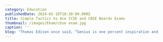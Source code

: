 ```yaml
---
category: Education
publishedDate: 2024-02-10T18:30:00.000Z
title: Simple Tactics to Ace ICSE and CBSE Boards Exams
thumbnail: /images/Ekam/cbse exam.jpg
caption: ''
blog: "Thomas Edison once said, “Genius is one percent inspiration and ninety-nine percent perspiration.” This quote resonates, especially when it comes to preparing for ICSE school ([Indian Certificate of Secondary Education](https://cisce.org/ \"Indian Certificate of Secondary Education\")) or CBSE school ([Central Board of Secondary Education](https://www.cbse.gov.in/ \"Central Board of Secondary Education\")) board exams. It reminds us that success is not just about genius; it comes from working hard and being consistent.\n\nAs students gear up for these exams, the journey might seem challenging. However, fret not! With a few simple tactics, you can work through the study process smoothly and confidently.\n\n##### **Study Schedule**\n\nTo do well in exams, know your syllabus and create a smart study plan. The syllabus is your roadmap, guiding you through the topics you need to tackle. Your study schedule is a compass, helping you navigate your learning journey effectively.\n\n##### **Time Management**\n\nManaging time is a top priority for students gearing up for exams. It’s about consciously planning and dividing your time among different tasks to ensure you’re productive and keep your study routine in balance.\n\nA student who doesn’t manage time well finds themselves studying all subjects at the last minute, leaving them tired, with less info sticking, and feeling super stressed. Whereas, a student who plans their study sessions carefully, dedicating specific times for each subject heads into exams confidently. Nailing time management means breaking study sessions into smaller parts, setting clear goals, and using tools like planners to track progress.\n\n##### **Study Techniques**\n\nMaking use of effective study techniques is a smart move for understanding, remembering, and using what you learn way better, whether it’s for board exams or any time you’re being assessed.\_\n\nThink about a student who sticks to just one way of studying, like reading and highlighting notes. While it might work for some, others might find visual aids more helpful. But a student who uses different effective study techniques, making colourful mind maps, using flashcards for quick reviews, and joining study groups. This flexible approach makes studying more fun and gives a wholesome and better understanding of the subjects.\n\nFor parents and students in Electronic City, Bangalore, navigating the educational landscape can be challenging. However, many reputable schools in South Bangalore excel in providing a dynamic learning environment. These institutions, particularly the [top schools in Electronic City](https://www.ekaminstitutions.com \"top schools in Electronic City\"), boast experienced educators and modern facilities. They employ comprehensive study techniques, enabling students not only to excel in exams but also to thrive in a variety of extracurricular activities that go beyond traditional academics.\n\n##### **Guidance and Practice**\n\nGetting advice from teachers and doing self-assessment are like the solid base of a strong building. This gives students really useful insights, support, and a better grip on their strengths and weaknesses.\n\nA student who only sticks to textbooks and doesn’t receive guidance from teachers might have a tough time with some ideas and miss out on some really good tips. However, a student who actively talks to teachers, asks questions and gets clarification utilises the teacher’s expertise. This well-rounded approach to really understand what they’re learning and self-assessing makes sure exam preparation is effective.\n\n##### **Good Health and Positive Mindset**\n\nTaking care of your health and keeping a positive mindset is a big deal when getting ready for ICSE or CBSE board exams. It seriously affects how well you can focus and handle your studies.\n\nConsider a student who forgets about their health during exams, skipping proper meals and compromising on sleep to study more. Even though they’re putting in tons of effort, they might end up tired and stressed, unable to concentrate. Now, consider a student who gets enough sleep, eats well, and takes short breaks for exercise during their study time. This student is more likely to tackle their studies with a clear mind and more endurance.\n\nPreparing for board exams can be a stressful task for many students. To support them on this journey, a few [top schools in South Bangalore](https://www.ekaminstitutions.com/admissions \"top schools in South Bangalore\") offer personalised guidance. By providing one-on-one counselling, custom study plans, and stress management techniques, the [best CBSE schools](https://www.ekaminstitutions.com/ \"best CBSE schools\") ensure that students are well-prepared not just academically, but also emotionally and physically.\n\n##### **Revision**\n\nRegular revision not only helps understand things better but also makes sure you remember them for the long haul. It fights against the forgetting curve, which is when you start forgetting stuff if you don’t go over it again.\_\n\nPicture a student who studies one subject for hours in one go, thinking that’s enough to nail it. But as the exam gets closer, they struggle to remember details and feel super stressed. In comparison, a student who sets aside short, regular times for review in their study plan keeps going over what they learned before, making the information stick better.\n\nCBSE schools in Bangalore focus on making sure students stay on top of their syllabus through regular revision. The [top ranked CBSE schools in Bangalore](https://www.ekaminstitutions.com \"top ranked CBSE schools in Bangalore\") don’t just teach new topics; they also ensure students revisit and retain what they have learned. This helps students understand concepts better, remember them longer, and feel more confident in their studies.\n\n##### **Utilise Online Resources**\_\n\nUsing online resources is a smart way to make your learning experience better, especially when gearing up for exams. It’s about making the most of the tons of educational content available on the internet.\_\n\nFor instance, take a student getting ready for board exams who sticks only to textbooks and class notes. Those are good, but they might be missing out on the interesting finds online. On the flip side, take a student who digs into online resources, finding educational websites, video tutorials, and interactive platforms. By adding these into their study routine, they make learning more interesting and effective.\n\nPreparation for ICSE and CBSE school board exams does not have to be overwhelming. With a well-structured study plan, effective time management, and a positive mindset, you can confidently tackle these exams. Remember, success is not just about the destination but the journey of growth and learning along the way. Good luck!\n\nThe best CBSE schools in Bangalore, particularly the [top CBSE schools in Electronic City](https://www.ekaminstitutions.com \"top CBSE schools in Electronic City\"), stand out not only for their academic excellence but also for their innovative approaches to inclusive education. These [schools in Electronic City Phase 1](https://www.ekaminstitutions.com/ \"schools in Electronic City Phase 1\") recognise the diverse learning needs of their student body, offering special classes for students who may find themselves lagging behind in the syllabus. Many top schools in Bangalore even use online educational resources to help students understand complex topics more clearly.\n"
---
```



